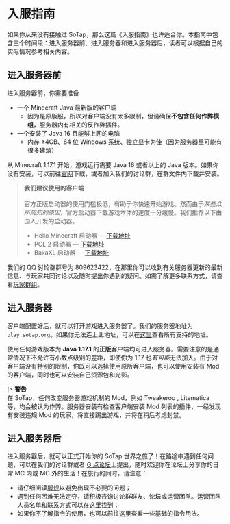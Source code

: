 # 入服指南

如果你从来没有接触过 SoTap，那么这篇《入服指南》也许适合你。本指南中包含三个时间段：进入服务器前、进入服务器和进入服务器后，读者可以根据自己的实际情况参考相关内容。

## 进入服务器前

进入服务器前，你需要准备

- 一个 Minecraft Java 最新版的客户端
  - 因为是原版服，所以对客户端没有太多限制，但请确保**不包含任何作弊模组**，服务器内有相关的反作弊插件。
- 一个安装了 Java 16 且能够上网的电脑
  - 内存 ≥4GB、64 位 Windows 系统、独立显卡为佳（因为服务器里可能有很多建筑）

从 Minecraft 1.17.1 开始，游戏运行需要 Java 16 或者以上的 Java 版本。如果你没有安装，可以前往[官网](https://www.oracle.com/java/technologies/javase-jdk16-downloads.html)下载，或者加入我们的讨论群，在群文件内下载并安装。

> **我们建议使用的客户端**<br><br>
> 官方正版启动器的使用门槛极低，有助于你快速开始游戏。然而由于*某些众所周知的原因*，官方启动器下载游戏本体的速度十分缓慢。我们推荐以下由国人开发的启动器。
> - Hello Minecraft 启动器 — [下载地址](https://hmcl.huangyuhui.net/download)
> - PCL 2 启动器 — [下载地址](https://afdian.net/p/0164034c016c11ebafcb52540025c377)
> - BakaXL 启动器 — [下载地址](https://www.bakaxl.com/)

我们的 QQ 讨论群群号为 809623422，在那里你可以收到有关服务器更新的最新信息、与玩家共同讨论以及随时提出你遇到的疑问。如需了解更多联系方式，请查看[玩家群组](/groups.md)。

## 进入服务器

客户端配置好后，就可以打开游戏进入服务器了。我们的服务器地址为 `play.sotap.org`。如果你无法连上此地址，可以在[这里](//sotap.org/ecosystem)查看所有支持的地址。

使用任何游戏版本为 **Java 1.17.1** 的**正版**客户端均可进入服务器。需要注意的是通常情况下不允许有小数点级别的差距，即使你为 1.17 也*有可能*无法加入。由于对客户端没有特别的限制，你既可以选择使用原版客户端，也可以使用安装有 Mod 的客户端，同时也可以安装自己资源包和光影。

!> **警告**<br>在 SoTap，任何改变服务器游戏机制的 Mod，例如 Tweakeroo , Litematica 等，均会被认为作弊。服务器安装有检查客户端安装 Mod 列表的插件，一经发现有安装违规 Mod 的玩家，将直接踢出游戏，并将在稍后考虑封禁。

## 进入服务器后

进入服务器后，就可以正式开始你的 SoTap 世界之旅了！在路途中遇到任何问题，可以在我们的讨论群或者 [G 点论坛](//g.sotap.org)上提出，随时欢迎你在论坛上分享你的日常 MC 内或 MC 外的生活！在旅行的同时，请注意：

- 请仔细阅读[服规](https://sotap.org/rules)以避免出现不必要的问题；
- 遇到任何困难无法定夺，请积极咨询讨论群群友、论坛或运营团队。运营团队人员名单和联系方式可以在[这里](/about/management.md)找到；
- 如果你不了解指令的使用，也可以前往[这里](/getting-started/basic-commands.md)查看一些基础的指令用法。
